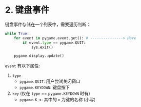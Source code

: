 # 2. 键盘事件

键盘事件存储在一个列表中，需要遍历判断：

```py
while True:
    for event in pygame.event.get(): # ---------------> Here
        if event.type == pygame.QUIT:
            sys.exit()

    pygame.display.update()
```

`event` 有以下属性:

1. `type`
   - `pygame.QUIT`: 用户尝试关闭窗口
   - `pygame.KEYDOWN`: 键盘按下
2. `key` (仅在 `type` == `pygame.KEYDOWN` 时有)
   - `pygame.K_x`: 其中的 `x` 为键的名称 (小写)